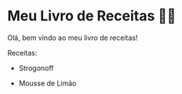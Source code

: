 # Meu Livro de Receitas :man_cook:

Olá, bem vindo ao meu livro de receitas!

Receitas: 

- Strogonoff 

- Mousse de Limão

  ​